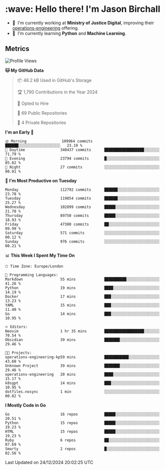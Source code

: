 <h1 align="left" id="jason-title">:wave: Hello there! I'm Jason Birchall</h1>

- :office: &nbsp;I'm currently working at **Ministry of Justice Digital**, improving their [operations-engineering](https://github.com/ministryofjustice/operations-engineering) offering.
- :seedling: &nbsp;I’m currently learning **Python** and **Machine Learning**.

<h2>Metrics</h2>

<!--START_SECTION:waka-->
![Profile Views](http://img.shields.io/badge/Profile%20Views-0-blue)

**🐱 My GitHub Data** 

> 📦 46.2 kB Used in GitHub's Storage 
 > 
> 🏆 1,790 Contributions in the Year 2024
 > 
> 💼 Opted to Hire
 > 
> 📜 69 Public Repositories 
 > 
> 🔑 4 Private Repositories 
 > 
**I'm an Early 🐤** 

```text
🌞 Morning                109964 commits      ██████░░░░░░░░░░░░░░░░░░░   23.19 % 
🌆 Daytime                340437 commits      ██████████████████░░░░░░░   71.79 % 
🌃 Evening                23794 commits       █░░░░░░░░░░░░░░░░░░░░░░░░   05.02 % 
🌙 Night                  27 commits          ░░░░░░░░░░░░░░░░░░░░░░░░░   00.01 % 
```
📅 **I'm Most Productive on Tuesday** 

```text
Monday                   112792 commits      ██████░░░░░░░░░░░░░░░░░░░   23.78 % 
Tuesday                  119854 commits      ██████░░░░░░░░░░░░░░░░░░░   25.27 % 
Wednesday                102899 commits      █████░░░░░░░░░░░░░░░░░░░░   21.70 % 
Thursday                 89750 commits       █████░░░░░░░░░░░░░░░░░░░░   18.93 % 
Friday                   47380 commits       ██░░░░░░░░░░░░░░░░░░░░░░░   09.99 % 
Saturday                 571 commits         ░░░░░░░░░░░░░░░░░░░░░░░░░   00.12 % 
Sunday                   976 commits         ░░░░░░░░░░░░░░░░░░░░░░░░░   00.21 % 
```


📊 **This Week I Spent My Time On** 

```text
🕑︎ Time Zone: Europe/London

💬 Programming Languages: 
Markdown                 55 mins             ██████████░░░░░░░░░░░░░░░   41.26 % 
Python                   19 mins             ████░░░░░░░░░░░░░░░░░░░░░   14.19 % 
Docker                   17 mins             ███░░░░░░░░░░░░░░░░░░░░░░   13.23 % 
YAML                     15 mins             ███░░░░░░░░░░░░░░░░░░░░░░   11.40 % 
Go                       14 mins             ███░░░░░░░░░░░░░░░░░░░░░░   10.95 % 

🔥 Editors: 
Neovim                   1 hr 35 mins        ██████████████████░░░░░░░   70.54 % 
Obsidian                 39 mins             ███████░░░░░░░░░░░░░░░░░░   29.46 % 

🐱‍💻 Projects: 
operations-engineering-kp59 mins             ███████████░░░░░░░░░░░░░░   43.60 % 
Unknown Project          39 mins             ███████░░░░░░░░░░░░░░░░░░   29.46 % 
operations-engineering   20 mins             ████░░░░░░░░░░░░░░░░░░░░░   15.17 % 
k8sgpt                   14 mins             ███░░░░░░░░░░░░░░░░░░░░░░   10.95 % 
dotfiles.nosync          1 min               ░░░░░░░░░░░░░░░░░░░░░░░░░   00.82 % 
```

**I Mostly Code in Go** 

```text
Go                       16 repos            █████░░░░░░░░░░░░░░░░░░░░   20.51 % 
Python                   15 repos            █████░░░░░░░░░░░░░░░░░░░░   19.23 % 
HTML                     15 repos            █████░░░░░░░░░░░░░░░░░░░░   19.23 % 
Ruby                     6 repos             ██░░░░░░░░░░░░░░░░░░░░░░░   07.69 % 
Smarty                   2 repos             █░░░░░░░░░░░░░░░░░░░░░░░░   02.56 % 
```




 Last Updated on 24/12/2024 20:02:25 UTC
<!--END_SECTION:waka-->

<!-- links -->

[issues page]: https://github.com/jasonBirchall/jasonBirchall/issues "jasonBirchall/issues"
